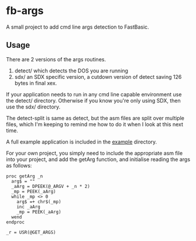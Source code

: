 # fb-args

A small project to add cmd line args detection to FastBasic.

## Usage

There are 2 versions of the args routines.

1. detect/ which detects the DOS you are running
2. sdx/ an SDX specific version, a cutdown version of detect saving 126 bytes
   in final xex.

If your application needs to run in any cmd line capable environment use the detect/ directory.
Otherwise if you know you're only using SDX, then use the sdx/ directory.

The detect-split is same as detect, but the asm files are split over multiple
files, which I'm keeping to remind me how to do it when I look at this next
time.


A full example application is included in the [example](example/) directory.

For your own project, you simply need to include the appropriate asm file into
your project, and add the getArg function, and initialise reading the args
as follows:

```basic
proc getArg _n
  arg$ = ""
  _aArg = DPEEK(@_ARGV + _n * 2)
  _mp = PEEK(_aArg)
  while _mp <> 0
    arg$ =+ chr$(_mp)
    inc _aArg
    _mp = PEEK(_aArg)
  wend
endproc

_r = USR(@GET_ARGS)
```
